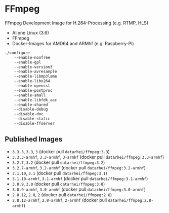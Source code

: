 # FFmpeg
FFmpeg Development Image for H.264-Processing (e.g. RTMP, HLS)

* Alipne Linux (3.6)
* FFmpeg
* Docker-Images for AMD64 and ARMhf (e.g. Raspberry-Pi)

```sh
./configure
    --enable-nonfree
    --enable-gpl
    --enable-version3
    --enable-avresample
    --enable-libmp3lame
    --enable-libx264
    --enable-openssl
    --enable-postproc
    --enable-small
    --enable-libfdk_aac
    --enable-shared
    --disable-debug
    --disable-doc
    --disable-static
    --disable-ffserver
```

## Published Images

* `3.3.3`, `3.3`, `3` (docker pull `datarhei/ffmpeg:3.3`)
* `3.3.3-armhf`, `3.3-armhf`, `3-armhf` (docker pull `datarhei/ffmpeg:3.3-armhf`)
* `3.2.7`, `3.2` (docker pull `datarhei/ffmpeg:3.2`)
* `3.2.7-armhf`, `3.2-armhf` (docker pull `datarhei/ffmpeg:3.2-armhf`)
* `3.1.10`, `3.1` (docker pull `datarhei/ffmpeg:3.1`)
* `3.1.10-armhf`, `3.1-armhf` (docker pull `datarhei/ffmpeg:3.1-armhf`)
* `3.0.9`, `3.0` (docker pull `datarhei/ffmpeg:3.0`)
* `3.0.9-armhf`, `3.0-armhf` (docker pull `datarhei/ffmpeg:3.0-armhf`)
* `2.8.12`, `2.8`, `2` (docker pull `datarhei/ffmpeg:2.8`)
* `2.8.12-armhf`, `2.8-armhf`, `2-armhf` (docker pull `datarhei/ffmpeg:2.8-armhf`) 

